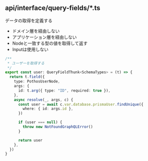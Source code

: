 ## api/interface/query-fields/*.ts

データの取得を定義する

- ドメイン層を経由しない
- アプリケーション層を経由しない
- Nodeと一致する型の値を取得して返す
- Inputは使用しない

```ts
/**
 * ユーザーを取得する
 */
export const user: QueryFieldThunk<SchemaTypes> = (t) => {
  return t.field({
    type: PothosUserNode,
    args: {
      id: t.arg({ type: "ID", required: true }),
    },
    async resolve(_, args, c) {
      const user = await c.var.database.prismaUser.findUnique({
        where: { id: args.id },
      })

      if (user === null) {
        throw new NotFoundGraphQLError()
      }

      return user
    },
  })
}
```
